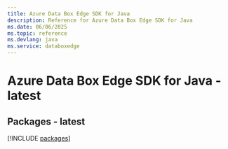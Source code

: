 ```yaml
---
title: Azure Data Box Edge SDK for Java
description: Reference for Azure Data Box Edge SDK for Java
ms.date: 06/06/2025
ms.topic: reference
ms.devlang: java
ms.service: databoxedge
---
```

# Azure Data Box Edge SDK for Java - latest
## Packages - latest
[!INCLUDE [packages](data-box-edge-index.md)]